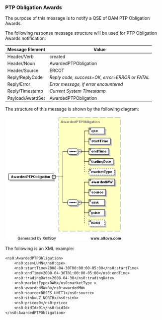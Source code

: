 ### PTP Obligation Awards

The purpose of this message is to notify a QSE of DAM PTP Obligation
Awards.

The following response message structure will be used for PTP Obligation
Awards notification:

| <span class="mark">Message Element</span> | <span class="mark">Value</span>                |
|-------------------------------------------|------------------------------------------------|
| Header/Verb                               | created                                        |
| Header/Noun                               | AwardedPTPObligation                           |
| Header/Source                             | ERCOT                                          |
| Reply/ReplyCode                           | *Reply code, success=OK, error=ERROR or FATAL* |
| Reply/Error                               | *Error message, if error encountered*          |
| Reply/Timestamp                           | *Current System Timestamp*                     |
| Payload/AwardSet                          | AwardedPTPObligation                           |

The structure of this message is shown by the following diagram:

![AwardedPTPObligation Structure](../Images/AwardedPTPObligation_Structure.png)

The following is an XML example:

~~~
<ns0:AwardedPTPObligation>
    <ns0:qse>LUMN</ns0:qse>
    <ns0:startTime>2008-04-30T00:00:00-05:00</ns0:startTime>
    <ns0:endTime>2008-04-30T01:00:00-05:00</ns0:endTime>
    <ns0:tradingDate>2008-04-30</ns0:tradingDate>
    <ns0:marketType>DAM</ns0:marketType >
    <ns0:awardedMW>0</ns0:awardedMW>
    <ns0:source>BBSES_UNIT1</ns0:source>
    <ns0:sink>LZ_NORTH</ns0:sink>
    <ns0:price>0</ns0:price>
    <ns0:bidId>01</ns0:bidId>
</ns0:AwardedPTPObligation>
~~~
